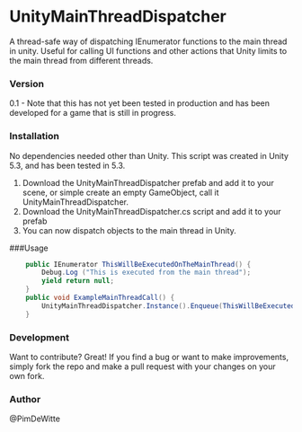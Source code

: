 # UnityMainThreadDispatcher

A thread-safe way of dispatching IEnumerator functions to the main thread in unity. Useful for calling UI functions and other actions that Unity limits to the main thread from different threads. 
### Version
0.1 - Note that this has not yet been tested in production and has been developed for a game that is still in progress. 
### Installation

No dependencies needed other than Unity. This script was created in Unity 5.3, and has been tested in 5.3. 

1. Download the UnityMainThreadDispatcher prefab and add it to your scene, or simple create an empty GameObject, call it UnityMainThreadDispatcher.
2. Download the UnityMainThreadDispatcher.cs script and add it to your prefab
3. You can now dispatch objects to the main thread in Unity.

###Usage
```C#
	public IEnumerator ThisWillBeExecutedOnTheMainThread() {
		Debug.Log ("This is executed from the main thread");
		yield return null;
	}
	public void ExampleMainThreadCall() {
		UnityMainThreadDispatcher.Instance().Enqueue(ThisWillBeExecutedOnTheMainThread()); 
	}
```

### Development

Want to contribute? Great! If you find a bug or want to make improvements, simply fork the repo and make a pull request with your changes on your own fork.

### Author
@PimDeWitte






 
